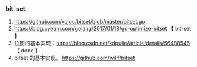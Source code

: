 ### bit-set
1. https://github.com/xojoc/bitset/blob/master/bitset.go
2. https://blog.cyeam.com/golang/2017/01/18/go-optimize-bitset 【 bit-set 】
3. 位图的基本实现：https://blog.csdn.net/kdpujie/article/details/56488546 【 done 】
4. bitset 的基本实现。 https://github.com/willf/bitset

